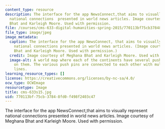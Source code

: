 ```yaml
---
content_type: resource
description: The interface for the app NewsConnect,that aims to visually represent
  national connections  presented in world news articles. Image courtesy of Meghana
  Bhat and Karleigh Moore. Used with permission.
file: /courses/cms-633-digital-humanities-spring-2015/770113bf75cb37848fd0f498f2403c47_cms-633s15.jpg
file_type: image/jpeg
image_metadata:
  caption: The interface for the app NewsConnect, that aims to visually represent
    national connections presented in world news articles. (Image courtesy of Meghana
    Bhat and Karleigh Moore. Used with permission.)
  credit: Image courtesy of Meghana Bhat and Karleigh Moore. Used with permission.
  image-alt: A world map where each of the continents have several push pin icons
    on them. The various push pins are connected to each other with multi-colored
    lines.
learning_resource_types: []
license: https://creativecommons.org/licenses/by-nc-sa/4.0/
ocw_type: OCWImage
resourcetype: Image
title: cms-633s15.jpg
uid: 770113bf-75cb-3784-8fd0-f498f2403c47
---
```

The interface for the app NewsConnect,that aims to visually represent national connections  presented in world news articles. Image courtesy of Meghana Bhat and Karleigh Moore. Used with permission.